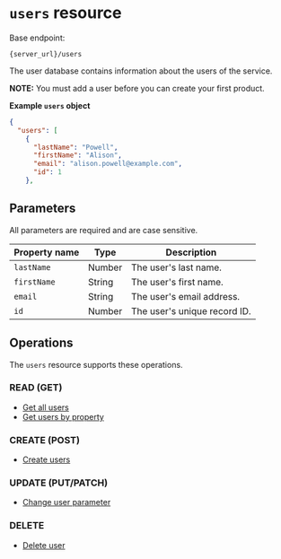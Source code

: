 # `users` resource

Base endpoint:

```shell
{server_url}/users
```

The user database contains information about the users of the service.

**NOTE:** You must add a user before you can create your first product.

**Example `users` object**

```json
{
  "users": [
    {
      "lastName": "Powell",
      "firstName": "Alison",
      "email": "alison.powell@example.com",
      "id": 1
    },
```

## Parameters

All parameters are required and are case sensitive.

| Property name | Type | Description |
| ------------- | ----------- | ----------- |
| `lastName` | Number | The user's last name. |
| `firstName` | String | The user's first name. |
| `email` | String | The user's email address.|
| `id` | Number | The user's unique record ID.|

## Operations

The `users` resource supports these operations.

### READ (GET)

* [Get all users](users_get_all.md)
* [Get users by property](./users_get_parameter.md)

### CREATE (POST)

* [Create users](users_post.md)

### UPDATE (PUT/PATCH)

* [Change user parameter](users_patch.md)

### DELETE

* [Delete user](users_delete.md)
